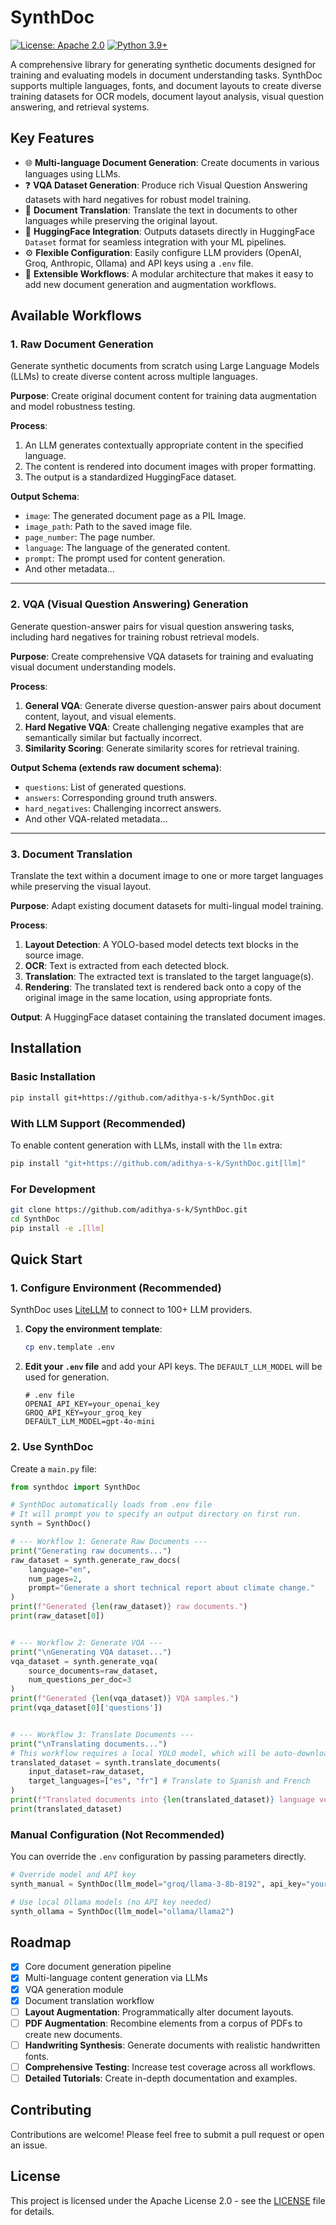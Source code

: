 # SynthDoc

[![License: Apache 2.0](https://img.shields.io/badge/License-Apache%202.0-blue.svg)](https://opensource.org/licenses/Apache-2.0)
[![Python 3.9+](https://img.shields.io/badge/python-3.9+-blue.svg)](https://www.python.org/downloads/)

A comprehensive library for generating synthetic documents designed for training and evaluating models in document understanding tasks. SynthDoc supports multiple languages, fonts, and document layouts to create diverse training datasets for OCR models, document layout analysis, visual question answering, and retrieval systems.

## Key Features

-   🌐 **Multi-language Document Generation**: Create documents in various languages using LLMs.
-   ❓ **VQA Dataset Generation**: Produce rich Visual Question Answering datasets with hard negatives for robust model training.
-   🔄 **Document Translation**: Translate the text in documents to other languages while preserving the original layout.
-   🧩 **HuggingFace Integration**: Outputs datasets directly in HuggingFace `Dataset` format for seamless integration with your ML pipelines.
-   ⚙️ **Flexible Configuration**: Easily configure LLM providers (OpenAI, Groq, Anthropic, Ollama) and API keys using a `.env` file.
-   🚀 **Extensible Workflows**: A modular architecture that makes it easy to add new document generation and augmentation workflows.

## Available Workflows

### 1. Raw Document Generation

Generate synthetic documents from scratch using Large Language Models (LLMs) to create diverse content across multiple languages.

**Purpose**: Create original document content for training data augmentation and model robustness testing.

**Process**:
1.  An LLM generates contextually appropriate content in the specified language.
2.  The content is rendered into document images with proper formatting.
3.  The output is a standardized HuggingFace dataset.

**Output Schema**:
-   `image`: The generated document page as a PIL Image.
-   `image_path`: Path to the saved image file.
-   `page_number`: The page number.
-   `language`: The language of the generated content.
-   `prompt`: The prompt used for content generation.
-   And other metadata...

---

### 2. VQA (Visual Question Answering) Generation

Generate question-answer pairs for visual question answering tasks, including hard negatives for training robust retrieval models.

**Purpose**: Create comprehensive VQA datasets for training and evaluating visual document understanding models.

**Process**:
1.  **General VQA**: Generate diverse question-answer pairs about document content, layout, and visual elements.
2.  **Hard Negative VQA**: Create challenging negative examples that are semantically similar but factually incorrect.
3.  **Similarity Scoring**: Generate similarity scores for retrieval training.

**Output Schema (extends raw document schema)**:
-   `questions`: List of generated questions.
-   `answers`: Corresponding ground truth answers.
-   `hard_negatives`: Challenging incorrect answers.
-   And other VQA-related metadata...

---

### 3. Document Translation

Translate the text within a document image to one or more target languages while preserving the visual layout.

**Purpose**: Adapt existing document datasets for multi-lingual model training.

**Process**:
1.  **Layout Detection**: A YOLO-based model detects text blocks in the source image.
2.  **OCR**: Text is extracted from each detected block.
3.  **Translation**: The extracted text is translated to the target language(s).
4.  **Rendering**: The translated text is rendered back onto a copy of the original image in the same location, using appropriate fonts.

**Output**: A HuggingFace dataset containing the translated document images.

## Installation

### Basic Installation
```bash
pip install git+https://github.com/adithya-s-k/SynthDoc.git
```

### With LLM Support (Recommended)
To enable content generation with LLMs, install with the `llm` extra:
```bash
pip install "git+https://github.com/adithya-s-k/SynthDoc.git[llm]"
```

### For Development
```bash
git clone https://github.com/adithya-s-k/SynthDoc.git
cd SynthDoc
pip install -e .[llm]
```

## Quick Start

### 1. Configure Environment (Recommended)

SynthDoc uses [LiteLLM](https://github.com/BerriAI/litellm) to connect to 100+ LLM providers.

1.  **Copy the environment template**:
    ```bash
    cp env.template .env
    ```

2.  **Edit your `.env` file** and add your API keys. The `DEFAULT_LLM_MODEL` will be used for generation.
    ```env
    # .env file
    OPENAI_API_KEY=your_openai_key
    GROQ_API_KEY=your_groq_key
    DEFAULT_LLM_MODEL=gpt-4o-mini
    ```

### 2. Use SynthDoc

Create a `main.py` file:
```python
from synthdoc import SynthDoc

# SynthDoc automatically loads from .env file
# It will prompt you to specify an output directory on first run.
synth = SynthDoc()

# --- Workflow 1: Generate Raw Documents ---
print("Generating raw documents...")
raw_dataset = synth.generate_raw_docs(
    language="en", 
    num_pages=2,
    prompt="Generate a short technical report about climate change."
)
print(f"Generated {len(raw_dataset)} raw documents.")
print(raw_dataset[0])


# --- Workflow 2: Generate VQA ---
print("\nGenerating VQA dataset...")
vqa_dataset = synth.generate_vqa(
    source_documents=raw_dataset,
    num_questions_per_doc=3
)
print(f"Generated {len(vqa_dataset)} VQA samples.")
print(vqa_dataset[0]['questions'])


# --- Workflow 3: Translate Documents ---
print("\nTranslating documents...")
# This workflow requires a local YOLO model, which will be auto-downloaded.
translated_dataset = synth.translate_documents(
    input_dataset=raw_dataset,
    target_languages=["es", "fr"] # Translate to Spanish and French
)
print(f"Translated documents into {len(translated_dataset)} language versions.")
print(translated_dataset)
```

### Manual Configuration (Not Recommended)

You can override the `.env` configuration by passing parameters directly.

```python
# Override model and API key
synth_manual = SynthDoc(llm_model="groq/llama-3-8b-8192", api_key="your-groq-key")

# Use local Ollama models (no API key needed)
synth_ollama = SynthDoc(llm_model="ollama/llama2")
```

## Roadmap

-   [x] Core document generation pipeline
-   [x] Multi-language content generation via LLMs
-   [x] VQA generation module
-   [x] Document translation workflow
-   [ ] **Layout Augmentation**: Programmatically alter document layouts.
-   [ ] **PDF Augmentation**: Recombine elements from a corpus of PDFs to create new documents.
-   [ ] **Handwriting Synthesis**: Generate documents with realistic handwritten fonts.
-   [ ] **Comprehensive Testing**: Increase test coverage across all workflows.
-   [ ] **Detailed Tutorials**: Create in-depth documentation and examples.

## Contributing

Contributions are welcome! Please feel free to submit a pull request or open an issue.

## License

This project is licensed under the Apache License 2.0 - see the [LICENSE](LICENSE) file for details.